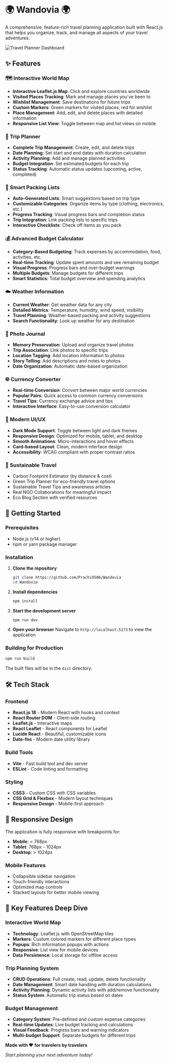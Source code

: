 # 🌍 Wandovia 🌍

A comprehensive, feature-rich travel planning application built with React.js that helps you organize, track, and manage all aspects of your travel adventures.


![Travel Planner Dashboard](https://t4.ftcdn.net/jpg/00/65/48/25/360_F_65482539_C0ZozE5gUjCafz7Xq98WB4dW6LAhqKfs.jpg)
## ✨ Features

### 🗺️ Interactive World Map
- **Interactive Leaflet.js Map**: Click and explore countries worldwide
- **Visited Places Tracking**: Mark and manage places you've been to
- **Wishlist Management**: Save destinations for future trips
- **Custom Markers**: Green markers for visited places, red for wishlist
- **Place Management**: Add, edit, and delete places with detailed information
- **Responsive List View**: Toggle between map and list views on mobile

### 📅 Trip Planner
- **Complete Trip Management**: Create, edit, and delete trips
- **Date Planning**: Set start and end dates with duration calculation
- **Activity Planning**: Add and manage planned activities
- **Budget Integration**: Set estimated budgets for each trip
- **Status Tracking**: Automatic status updates (upcoming, active, completed)

### 🧳 Smart Packing Lists
- **Auto-Generated Lists**: Smart suggestions based on trip type
- **Customizable Categories**: Organize items by type (clothing, electronics, etc.)
- **Progress Tracking**: Visual progress bars and completion status
- **Trip Integration**: Link packing lists to specific trips
- **Interactive Checklists**: Check off items as you pack

### 💰 Advanced Budget Calculator
- **Category-Based Budgeting**: Track expenses by accommodation, food, activities, etc.
- **Real-time Tracking**: Update spent amounts and see remaining budget
- **Visual Progress**: Progress bars and over-budget warnings
- **Multiple Budgets**: Manage budgets for different trips
- **Smart Statistics**: Total budget overview and spending analytics

### ☁️ Weather Information
- **Current Weather**: Get weather data for any city
- **Detailed Metrics**: Temperature, humidity, wind speed, visibility
- **Travel Planning**: Weather-based packing and activity suggestions
- **Search Functionality**: Look up weather for any destination
 
### 📸 Photo Journal
- **Memory Preservation**: Upload and organize travel photos
- **Trip Association**: Link photos to specific trips
- **Location Tagging**: Add location information to photos
- **Story Telling**: Add descriptions and notes to photos
- **Date Organization**: Automatic date-based organization

### 🌐 Currency Converter
- **Real-time Conversion**: Convert between major world currencies
- **Popular Pairs**: Quick access to common currency conversions
- **Travel Tips**: Currency exchange advice and tips
- **Interactive Interface**: Easy-to-use conversion calculator

### 🎨 Modern UI/UX
- **Dark Mode Support**: Toggle between light and dark themes
- **Responsive Design**: Optimized for mobile, tablet, and desktop
- **Smooth Animations**: Micro-interactions and hover effects
- **Card-based Layout**: Clean, modern interface design
- **Accessibility**: WCAG compliant with proper contrast ratios

### 🌱 Sustainable Travel
- Carbon Footprint Estimator (by distance & cost)
- Green Trip Planner for eco-friendly travel options
- Sustainable Travel Tips and awareness articles
- Real NGO Collaborations for meaningful impact
- Eco Blog Section with verified resources

## 🚀 Getting Started

### Prerequisites
- Node.js (v14 or higher)
- npm or yarn package manager

### Installation

1. **Clone the repository**
   ```bash
   git clone https://github.com/Prachi9506/Wandovia
   cd Wandovia
   ```

2. **Install dependencies**
   ```bash
   npm install
   ```

3. **Start the development server**
   ```bash
   npm run dev
   ```

4. **Open your browser**
   Navigate to `http://localhost:5173` to view the application

### Building for Production

```bash
npm run build
```

The built files will be in the `dist` directory.

## 🛠️ Tech Stack

### Frontend
- **React.js 18** - Modern React with hooks and context
- **React Router DOM** - Client-side routing
- **Leaflet.js** - Interactive maps
- **React Leaflet** - React components for Leaflet
- **Lucide React** - Beautiful, customizable icons
- **Date-fns** - Modern date utility library

### Build Tools
- **Vite** - Fast build tool and dev server
- **ESLint** - Code linting and formatting

### Styling
- **CSS3** - Custom CSS with CSS variables
- **CSS Grid & Flexbox** - Modern layout techniques
- **Responsive Design** - Mobile-first approach

## 📱 Responsive Design

The application is fully responsive with breakpoints for:
- **Mobile**: < 768px
- **Tablet**: 768px - 1024px  
- **Desktop**: > 1024px

### Mobile Features
- Collapsible sidebar navigation
- Touch-friendly interactions
- Optimized map controls
- Stacked layouts for better mobile viewing

## 🎯 Key Features Deep Dive

### Interactive World Map
- **Technology**: Leaflet.js with OpenStreetMap tiles
- **Markers**: Custom colored markers for different place types
- **Popups**: Rich information popups with actions
- **Responsive**: List view for mobile devices
- **Data Persistence**: Local storage for offline access

### Trip Planning System
- **CRUD Operations**: Full create, read, update, delete functionality
- **Date Management**: Smart date handling with duration calculations
- **Activity Planning**: Dynamic activity lists with add/remove functionality
- **Status System**: Automatic trip status based on dates

### Budget Management
- **Category System**: Pre-defined and custom expense categories
- **Real-time Updates**: Live budget tracking and calculations
- **Visual Feedback**: Progress bars and warning indicators
- **Multi-budget Support**: Separate budgets for different trips


**Made with ❤️ for travelers by travelers**

*Start planning your next adventure today!*

